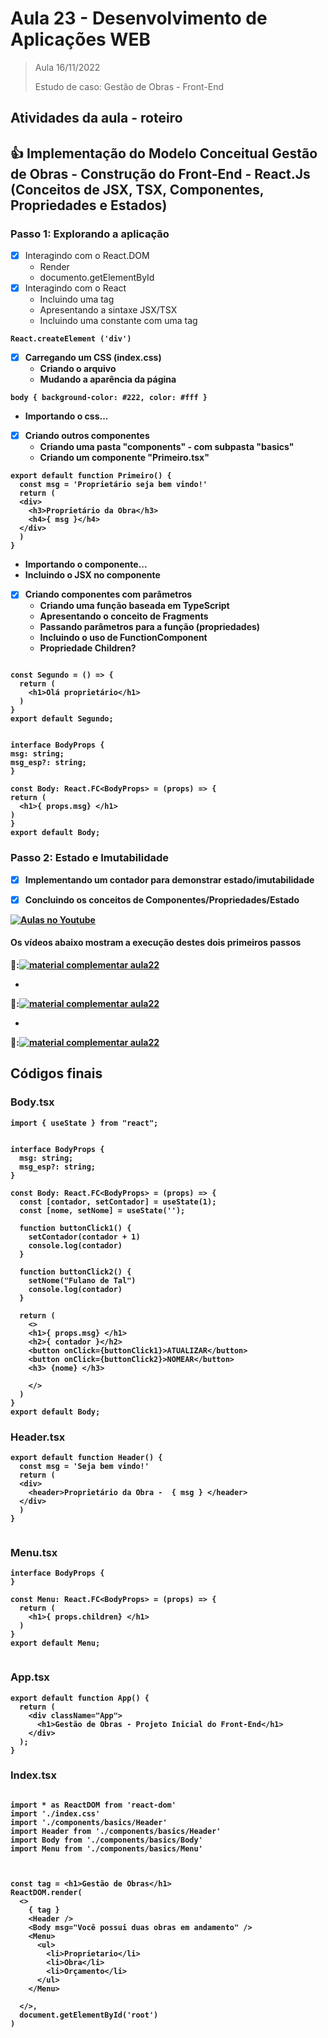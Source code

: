 # Aula 23 - Desenvolvimento de Aplicações WEB

> Aula 16/11/2022
> 
>   Estudo de caso: Gestão de Obras - Front-End


## Atividades da aula - roteiro

## :+1: Implementação do Modelo Conceitual Gestão de Obras - Construção do Front-End - React.Js (Conceitos de JSX, TSX, Componentes, Propriedades e Estados)


### Passo 1: Explorando a aplicação
- [x] Interagindo com o React.DOM
  - Render
  - documento.getElementById
- [x] Interagindo com o React
  - Incluindo uma tag <div>
  - Apresentando a sintaxe JSX/TSX
  - Incluindo uma constante com uma tag <strong>
```
React.createElement ('div')
```
  
- [x] Carregando um CSS (index.css)
  - Criando o arquivo
  - Mudando a aparência da página

```
body { background-color: #222, color: #fff } 
```
  
  - Importando o css...
- [x] Criando outros componentes
  - Criando uma pasta "components" - com subpasta "basics"
  - Criando um componente "Primeiro.tsx"

  
```
export default function Primeiro() {
  const msg = 'Proprietário seja bem vindo!'
  return (
  <div>
    <h3>Proprietário da Obra</h3>
    <h4>{ msg }</h4>
  </div>
  )
}
```
  
  - Importando o componente... 
  - Incluindo o JSX no componente 
- [x] Criando componentes com parâmetros
  - Criando uma função baseada em TypeScript
  - Apresentando o conceito de Fragments
  - Passando parâmetros para a função (propriedades)
  - Incluindo o uso de FunctionComponent
  - Propriedade Children?

```
  
const Segundo = () => {
  return (
    <h1>Olá proprietário</h1>
  )
}
export default Segundo;
  
```

  ```
  interface BodyProps {
  msg: string;
  msg_esp?: string;
}

const Body: React.FC<BodyProps> = (props) => {
  return (
    <h1>{ props.msg} </h1>
  )
}
export default Body;

```


 
### Passo 2: Estado e Imutabilidade
- [x] Implementando um contador para demonstrar estado/imutabilidade
- [x] Concluindo os conceitos de Componentes/Propriedades/Estado





[![Aulas no Youtube](https://github.com/marcoswagner-commits/gestao_obras_aula_daw/blob/cb3e2ea9547f9ddc831277f07919c3e78451eb92/yt-icon.png)](https://www.youtube.com/channel/UCfO-aJxKLqau0TnL0AfNAvA)
####  Os vídeos abaixo mostram a execução destes dois primeiros passos

🥇:[![material complementar aula22](https://github.com/marcoswagner-commits/gestao_obras_aula_daw/blob/91eb8207965740a8e341b626b250e6869e4d43ad/documentos/Capa_aula_front.png)](https://www.youtube.com/watch?v=SoEGwrvXuPg)

-
🥈:[![material complementar aula22](https://github.com/marcoswagner-commits/gestao_obras_aula_daw/blob/91eb8207965740a8e341b626b250e6869e4d43ad/documentos/Capa_aula_front.png)](https://www.youtube.com/watch?v=3376NU3r-aE)

-
🥉:[![material complementar aula22](https://github.com/marcoswagner-commits/gestao_obras_aula_daw/blob/91eb8207965740a8e341b626b250e6869e4d43ad/documentos/Capa_aula_front.png)](https://www.youtube.com/watch?v=t4N0atc8xi0)



## Códigos finais
### Body.tsx
```
import { useState } from "react";


interface BodyProps {
  msg: string;
  msg_esp?: string;
}

const Body: React.FC<BodyProps> = (props) => {
  const [contador, setContador] = useState(1);
  const [nome, setNome] = useState('');
  
  function buttonClick1() {
    setContador(contador + 1)
    console.log(contador)
  }

  function buttonClick2() {
    setNome("Fulano de Tal")
    console.log(contador)
  }
  
  return (
    <>
    <h1>{ props.msg} </h1>
    <h2>{ contador }</h2>
    <button onClick={buttonClick1}>ATUALIZAR</button>
    <button onClick={buttonClick2}>NOMEAR</button>
    <h3> {nome} </h3>
    
    </>
  )
}
export default Body;

```
  
### Header.tsx
```
export default function Header() {
  const msg = 'Seja bem vindo!'
  return (
  <div>
    <header>Proprietário da Obra -  { msg } </header>
  </div>
  )
}


```
  
### Menu.tsx
```
interface BodyProps {
}

const Menu: React.FC<BodyProps> = (props) => {
  return (
    <h1>{ props.children} </h1>
  )
}
export default Menu;


```
  
  
### App.tsx
```
export default function App() {
  return (
    <div className="App">
      <h1>Gestão de Obras - Projeto Inicial do Front-End</h1>
    </div>
  );
}

```

### Index.tsx
```

import * as ReactDOM from 'react-dom'
import './index.css'
import './components/basics/Header'
import Header from './components/basics/Header'
import Body from './components/basics/Body'
import Menu from './components/basics/Menu'



const tag = <h1>Gestão de Obras</h1>
ReactDOM.render(
  <>
    { tag }
    <Header />
    <Body msg="Você possui duas obras em andamento" />
    <Menu>
      <ul>
        <li>Proprietario</li>
        <li>Obra</li>
        <li>Orçamento</li>
      </ul>
    </Menu>
    
  </>,
  document.getElementById('root')
)

```


